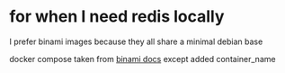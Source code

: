 # for when I need redis locally

I prefer binami images because they all share a minimal debian base

docker compose taken from [binami docs](https://hub.docker.com/r/bitnami/redis/)
except added container_name



